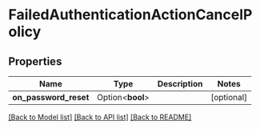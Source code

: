 # FailedAuthenticationActionCancelPolicy

## Properties

Name | Type | Description | Notes
------------ | ------------- | ------------- | -------------
**on_password_reset** | Option<**bool**> |  | [optional]

[[Back to Model list]](../README.md#documentation-for-models) [[Back to API list]](../README.md#documentation-for-api-endpoints) [[Back to README]](../README.md)


